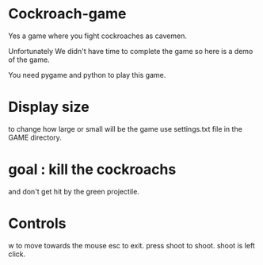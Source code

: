 # Cockroach-game
Yes a game where you fight cockroaches as cavemen.

Unfortunately We didn't have time to complete the game so here is a demo of the game.

You need pygame and python to play this game.

# Display size
to change how large or small will be the game use settings.txt file in the GAME directory.

# goal : kill the cockroachs
and don't get hit by the green projectile.

# Controls
w to move towards the mouse
esc to exit.
press shoot to shoot.
shoot is left click.
